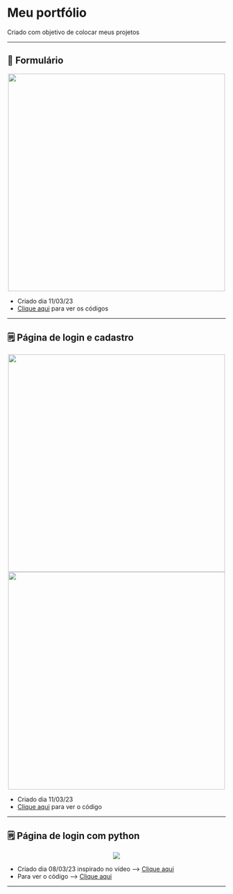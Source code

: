 # Meu portfólio
 
 Criado com objetivo de colocar meus projetos

---
 ## :memo: Formulário

 <div align="center">
<img src="https://user-images.githubusercontent.com/124575968/224496462-4a7e588b-3382-4d6e-9727-4848941f4bd0.png" height="500"/>  
</div>

- Criado dia 11/03/23
- [Clique aqui]() para ver os códigos

---

## :spiral_notepad: Página de login e cadastro

<div align="center">
<img src="https://user-images.githubusercontent.com/124575968/224483521-04a4ac9c-e667-436f-97aa-27520ea5af3d.png" height="500"/>  
</div>

<div align="center">
<img src="https://user-images.githubusercontent.com/124575968/224483552-2ff8d08d-f920-4a43-8511-f2e67d15862b.png" height="500"/>
</div>

- Criado dia 11/03/23
- [Clique aqui](https://github.com/maycondouglasbm/Meu-portfolio/tree/main/P%C3%A1gina-de-login) para ver o código

---

## :spiral_notepad: Página de login com python

<div align="center">
<img src="https://user-images.githubusercontent.com/124575968/223851344-52083741-461d-491d-8efc-888b42a24a6e.png" widht"150px" />
</div>

- Criado dia 08/03/23 inspirado no vídeo --> [Clique aqui](https://www.youtube.com/watch?v=UnfmxnFpfdM)
- Para ver o código --> [Clique aqui](https://github.com/maycondouglasbm/Meu-portfolio/blob/main/p%C3%A1gina%20de%20login-python/log-pag.py)

---
